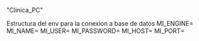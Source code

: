 "Clinica_PC" 



Estructura del env para la conexion a base de datos
MI_ENGINE=
MI_NAME=
MI_USER=
MI_PASSWORD=
MI_HOST=
MI_PORT=